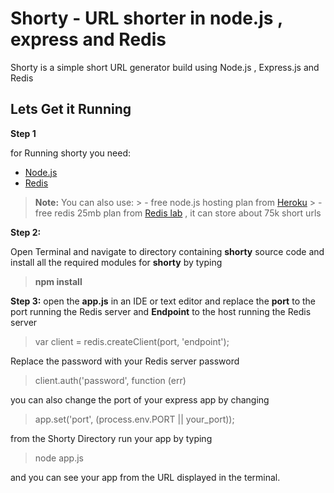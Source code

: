 Shorty - URL shorter in node.js , express and Redis
=========================================

Shorty is a simple short URL generator build using Node.js , Express.js and Redis

Lets Get it Running
----------------------------
**Step 1**

for Running shorty you need:
 - [Node.js](https://github.com/joyent/node/wiki/installation "Installing Node.js")
 - [Redis](http://redis.io/topics/quickstart "Installing Node.js")


> **Note:**
You can also use:
	 >  -   free node.js hosting plan from [Heroku](http://heroku.com/)
	>  -  free redis 25mb plan from [Redis lab](http://redislabs.com") , it can store about 75k short urls

**Step 2:**

Open Terminal and navigate to directory containing **shorty** source code and install all the required modules for **shorty** by typing 

> **npm install**

**Step 3:**
	open the **app.js** in an IDE or  text editor and replace the **port** to the port running the Redis server and **Endpoint** to the host running the Redis server 

> var client = redis.createClient(port, 'endpoint');

Replace the password with your Redis server password
>client.auth('password', function (err)


you can also change the port of your express app by changing 

> app.set('port', (process.env.PORT || your_port));


from the  Shorty Directory run your app by typing

> node app.js

and you can see your app from the URL displayed in the terminal.



	



